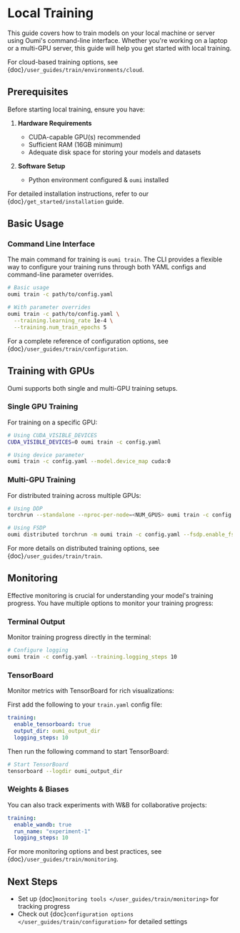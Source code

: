 # Local Training

This guide covers how to train models on your local machine or server using Oumi's command-line interface. Whether you're working on a laptop or a multi-GPU server, this guide will help you get started with local training.

For cloud-based training options, see {doc}`/user_guides/train/environments/cloud`.

## Prerequisites

Before starting local training, ensure you have:

1. **Hardware Requirements**
   - CUDA-capable GPU(s) recommended
   - Sufficient RAM (16GB minimum)
   - Adequate disk space for storing your models and datasets

2. **Software Setup**
   - Python environment configured & `oumi` installed

For detailed installation instructions, refer to our {doc}`/get_started/installation` guide.

## Basic Usage

### Command Line Interface

The main command for training is `oumi train`. The CLI provides a flexible way to configure your training runs through both YAML configs and command-line parameter overrides.

```bash
# Basic usage
oumi train -c path/to/config.yaml

# With parameter overrides
oumi train -c path/to/config.yaml \
  --training.learning_rate 1e-4 \
  --training.num_train_epochs 5
```

For a complete reference of configuration options, see {doc}`/user_guides/train/configuration`.


## Training with GPUs

Oumi supports both single and multi-GPU training setups.

### Single GPU Training

For training on a specific GPU:

```bash
# Using CUDA_VISIBLE_DEVICES
CUDA_VISIBLE_DEVICES=0 oumi train -c config.yaml

# Using device parameter
oumi train -c config.yaml --model.device_map cuda:0
```

### Multi-GPU Training

For distributed training across multiple GPUs:

```bash
# Using DDP
torchrun --standalone --nproc-per-node=<NUM_GPUS> oumi train -c config.yaml

# Using FSDP
oumi distributed torchrun -m oumi train -c config.yaml --fsdp.enable_fsdp true
```

For more details on distributed training options, see {doc}`/user_guides/train/train`.

## Monitoring

Effective monitoring is crucial for understanding your model's training progress. You have multiple options to monitor your training progress:

### Terminal Output

Monitor training progress directly in the terminal:

```bash
# Configure logging
oumi train -c config.yaml --training.logging_steps 10
```

### TensorBoard

Monitor metrics with TensorBoard for rich visualizations:

First add the following to your `train.yaml` config file:
```yaml
training:
  enable_tensorboard: true
  output_dir: oumi_output_dir
  logging_steps: 10
```

Then run the following command to start TensorBoard:
```bash
# Start TensorBoard
tensorboard --logdir oumi_output_dir
```

### Weights & Biases

You can also track experiments with W&B for collaborative projects:

```yaml
training:
  enable_wandb: true
  run_name: "experiment-1"
  logging_steps: 10
```

For more monitoring options and best practices, see {doc}`/user_guides/train/monitoring`.

## Next Steps

- Set up {doc}`monitoring tools </user_guides/train/monitoring>` for tracking progress
- Check out {doc}`configuration options </user_guides/train/configuration>` for detailed settings
